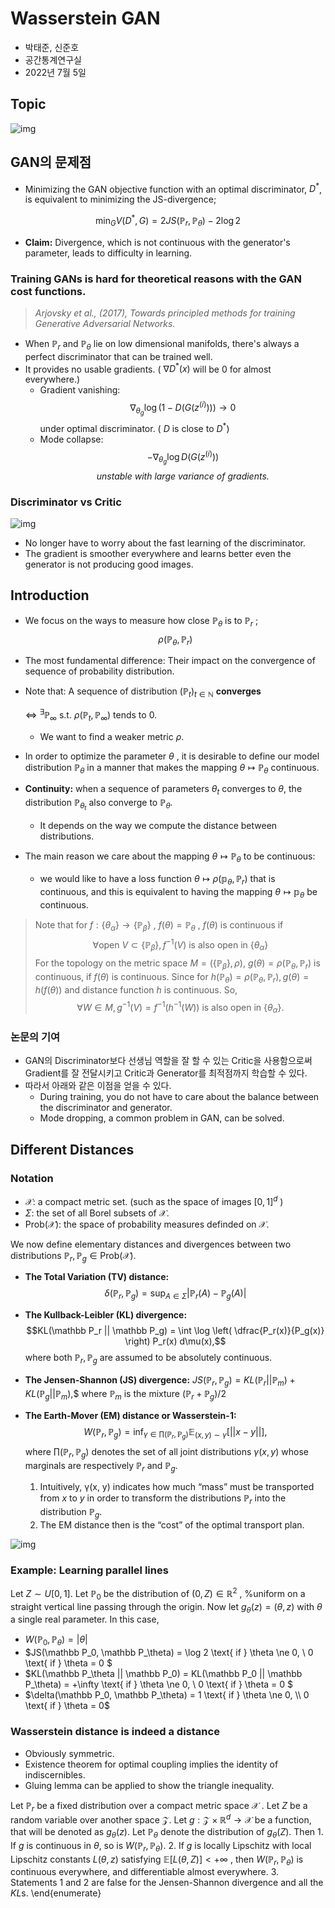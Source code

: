 # Wasserstein GAN




- 박태준, 신준호
- 공간통계연구실
- 2022년 7월 5일



## Topic
![img](./img/topic.png)



## GAN의 문제점

- Minimizing the GAN objective function with an optimal discriminator, $D^*$, is equivalent to minimizing the JS-divergence;

$$\min_G V(D^*, G) = 2JS(\mathbb P_r, \mathbb P_\theta) - 2\log2$$

- **Claim:** Divergence, which is not continuous with the generator's parameter, leads to difficulty in learning.


### Training GANs is hard for theoretical reasons with the GAN cost functions.
> *Arjovsky et al., (2017), Towards principled methods for training Generative Adversarial Networks.*

- When $\mathbb P_r$ and $\mathbb P_\theta$ lie on low dimensional manifolds, there's always a perfect discriminator that can be trained well.
- It provides no usable gradients. ( $\nabla D^*(x)$ will be 0 for almost everywhere.)
  - Gradient vanishing:
    $$\nabla_{\theta_g} \log \Big( 1 - D(G(z^{(i)})) \Big)  \rightarrow 0$$
    under optimal discriminator. ( $D$ is close to $D^*$)
  - Mode collapse:
    $$-\nabla_{\theta_g}\log D(G(z^{(i)}))$$ 
    $$\textit{unstable with large variance of gradients.}$$


### Discriminator vs Critic

![img](./img/vs.png)








- No longer have to worry about the fast learning of the discriminator.
- The gradient is smoother everywhere and learns better even the generator is not producing good images.

## Introduction

- We focus on the ways to measure how close $\mathbb P_\theta$ is to $\mathbb P_r$ ; 
$$\rho(\mathbb P_\theta, \mathbb P_r)$$
- The most fundamental difference:
    Their impact on the convergence of sequence of probability distribution.
- Note that: 
    A sequence of distribution $(\mathbb P_t)_{t\in \mathbb N}$ **converges**
    
    $\Leftrightarrow$ $^\exists \mathbb P_{\infty}$ s.t. $\rho(\mathbb P_t, \mathbb P_{\infty})$ tends to 0.
    
    - We want to find a weaker metric $\rho$.

- In order to optimize the parameter $\theta$ , it is desirable to define our model
distribution $\mathbb P_\theta$ in a manner that makes the mapping $\theta \mapsto \mathbb P_\theta$ continuous.

- **Continuity:** when a sequence of parameters $\theta_t$ converges to $\theta,$ the distribution $\mathbb P_{\theta_t}$ also converge to $\mathbb P_\theta.$

  - It depends on the way we compute the distance between distributions.

- The main reason we care about the mapping $\theta \mapsto \mathbb P_\theta$ to be continuous: 
  - we would like to have a loss function $\theta \mapsto \rho(\mathbb p_\theta, \mathbb P_r)$ that is continuous, and this is equivalent to having the mapping $\theta \mapsto \mathbb p_\theta$ be continuous.

    
> Note that for $f: \{ \theta_\alpha \} \rightarrow \{\mathbb P_\beta \}$ , $f(\theta) = \mathbb P_\theta$ , $f(\theta)$ is continuous if
 $$\forall \text{open } V \subset \{ \mathbb P_\beta \}, f^{-1}(V) \text{ is also open in } \{\theta_\alpha \}$$
For the topology on the metric space $M = (\{\mathbb P_\beta\}, \rho )$,  $g(\theta) = \rho(\mathbb P_\theta, \mathbb P_r)$ is continuous, if $f(\theta)$ is continuous. Since for $h(\mathbb P_\theta) = \rho(\mathbb P_\theta, \mathbb P_r), g(\theta) = h(f(\theta))$ and distance function $h$ is continuous. So,
$$\forall W \in M, g^{-1}(V) = f^{-1} (h^{-1}(W)) \text{ is also open in } \{\theta_\alpha \}.$$


### 논문의 기여

- GAN의 Discriminator보다 선생님 역할을 잘 할 수 있는 Critic을 사용함으로써 Gradient를 잘 전달시키고 Critic과 Generator를 최적점까지 학습할 수 있다. 
- 따라서 아래와 같은 이점을 얻을 수 있다.
  - During training, you do not have to care about the balance between the discriminator and generator.
  - Mode dropping, a common problem in GAN, can be solved.


## Different Distances

### Notation

- $\mathcal X:$ a compact metric set. (such as the space of images $[0, 1]^d$ )
- $\Sigma:$ the set of all Borel subsets of $\mathcal X.$
- $\text{Prob}(\mathcal X):$ the space of probability measures definded on $\mathcal X.$

We now define elementary distances and divergences between two distributions $\mathbb P_r, \mathbb P_g \in \text{Prob}(\mathcal X).$

- **The Total Variation (TV) distance:**
    $$\delta(\mathbb P_r, \mathbb P_g) = \sup_{A \in \Sigma} |\mathbb P_r(A) - \mathbb P_g(A) |$$
    

- **The Kullback-Leibler (KL) divergence:**
$$KL(\mathbb P_r || \mathbb P_g) = \int \log \left( \dfrac{P_r(x)}{P_g(x)} \right) P_r(x) d\mu(x),$$ where both $\mathbb P_r, \mathbb P_g$ are assumed to be absolutely continuous.

- **The Jensen-Shannon (JS) divergence:**
$JS(\mathbb P_r, \mathbb P_g) = KL(\mathbb P_r || \mathbb P_m) + KL(\mathbb P_g || \mathbb P_m),$$ where $\mathbb P_m$ is the mixture $(\mathbb P_r + \mathbb P_g)/2$

- **The Earth-Mover (EM) distance or Wasserstein-1:**
$$W(\mathbb P_r , \mathbb P_g) = \inf_{\gamma \in \prod (\mathbb P_r, \mathbb P_g)} \mathbb E_{(x,y) \sim \gamma}\Big[ || x - y || \Big],$$
where $\prod (\mathbb P_r, \mathbb P_g)$ denotes the set of all joint distributions $\gamma(x,y)$ whose marginals are respectively $\mathbb P_r$ and $\mathbb P_g.$

  1. Intuitively, γ(x, y) indicates how much “mass” must be transported from $x$ to $y$ in order to transform the distributions $\mathbb P_r$ into the distribution $\mathbb P_g$.
  2. The EM distance then is the “cost” of the optimal transport plan.



![img](./img/wd1.png)

### Example: Learning parallel lines
Let $Z \sim U[0,1]$. Let $\mathbb P_0$ be the distribution of $(0,Z) \in \mathbb R^2$ , 
%uniform on a straight vertical line passing through the origin. 
Now let $g_\theta (z) = (\theta, z)$ with $\theta$ a single real parameter. In this case,

- $W(\mathbb P_0, \mathbb P_\theta) = |\theta|$
- $JS(\mathbb P_0, \mathbb P_\theta) =  \log 2 \text{ if } \theta \ne 0, \\  0  \text{ if } \theta = 0 $
- $KL(\mathbb P_\theta || \mathbb P_0) = KL(\mathbb P_0 || \mathbb P_\theta) =  +\infty  \text{ if } \theta \ne 0, \\ 0  \text{ if } \theta = 0 $
- $\delta(\mathbb P_0, \mathbb P_\theta) = 1  \text{ if }  \theta \ne 0, \\ 0  \text{ if } \theta = 0$

### Wasserstein distance is indeed a distance


- Obviously symmetric.
- Existence theorem for optimal coupling implies the identity of indiscernibles.
- Gluing lemma can be applied to show the triangle inequality.



Let $\mathbb P_r$ be a fixed distribution over a compact metric space $\mathcal{X}$ . Let $Z$ be a random variable over another space $\mathcal{Z}$. Let  $g:\mathcal{Z}\times\mathbb{R}^d\rightarrow\mathcal{X}$ be a function, that will be denoted as $g_\theta(z)$. Let $\mathbb{P}_\theta$ denote the distribution of $g_\theta(Z)$. 
Then
            1. If $g$ is continuous in $\theta$, so is $W(\mathbb{P}_r,\mathbb{P}_\theta)$.
            2. If $g$ is locally Lipschitz with local Lipschitz constants $L(\theta,z)$ satisfying $\mathbb{E}[L(\theta,Z)]<+\infty$ , then $W(\mathbb{P}_r,\mathbb{P}_\theta)$ is continuous everywhere, and differentiable almost everywhere.
            3. Statements 1 and 2 are false for the Jensen-Shannon divergence and all the $KL$s.
        \end{enumerate}
